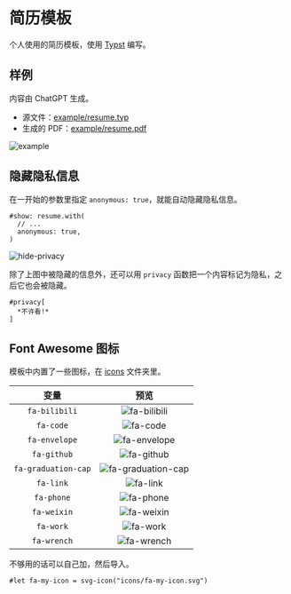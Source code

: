 # 简历模板

个人使用的简历模板，使用 [Typst](https://github.com/typst/typst) 编写。

## 样例

内容由 ChatGPT 生成。

- 源文件：[example/resume.typ](example/resume.typ)
- 生成的 PDF：[example/resume.pdf](example/resume.pdf)

![example](example/resume.png)

## 隐藏隐私信息

在一开始的参数里指定 `anonymous: true`，就能自动隐藏隐私信息。

``` typst
#show: resume.with(
  // ...
  anonymous: true,
)
```

![hide-privacy](example/hide-privacy.png)

除了上图中被隐藏的信息外，还可以用 `privacy` 函数把一个内容标记为隐私，之后它也会被隐藏。

``` typst
#privacy[
  *不许看!*
]
```

## Font Awesome 图标

模板中内置了一些图标，在 [icons](icons) 文件夹里。

|变量|预览|
|:-:|:-:|
|`fa-bilibili`|![fa-bilibili](icons/fa-bilibili.svg)|
|`fa-code`|![fa-code](icons/fa-code.svg)|
|`fa-envelope`|![fa-envelope](icons/fa-envelope.svg)|
|`fa-github`|![fa-github](icons/fa-github.svg)|
|`fa-graduation-cap`|![fa-graduation-cap](icons/fa-graduation-cap.svg)|
|`fa-link`|![fa-link](icons/fa-link.svg)|
|`fa-phone`|![fa-phone](icons/fa-phone.svg)|
|`fa-weixin`|![fa-weixin](icons/fa-weixin.svg)|
|`fa-work`|![fa-work](icons/fa-work.svg)|
|`fa-wrench`|![fa-wrench](icons/fa-wrench.svg)|

不够用的话可以自己加，然后导入。

``` typst
#let fa-my-icon = svg-icon("icons/fa-my-icon.svg")
```
